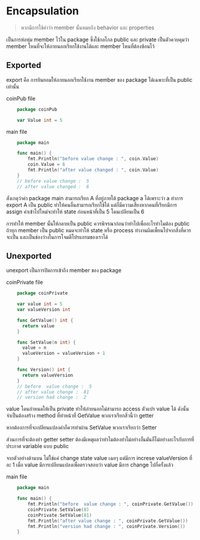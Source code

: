 # Encapsulation

> หากมีการใช้คำว่า member นั้นหมยถึง behavior และ properties

เป็นการห่อหุ่ม member ไว้ใน package ซึ่งใช้กลไกล public และ private เป็นตัวควบคุมว่า member ไหนที่จะให้ภายนอกเรียกใช้งานได้และ member ไหนที่ต้องซ้อนไว้


## Exported 
export คือ การยินยอมให้ภายนอกเรียกใช้งาน member ของ package ได้เฉพาะที่เป็น public เท่านั้น

coinPub file 

```go
    package coinPub

    var Value int = 5
```

main file 
```go
    package main

    func main() {
    	fmt.Println("before value change : ", coin.Value)
    	coin.Value = 6
	    fmt.Println("after value changed : ", coin.Value)
    }
    // before value change :  5
    // after value changed :  6
```

สังเกตุว่าค่า package main สามารถเรียก A ที่อยู่ภายใต้ package a ได้เพราะว่า a ทำการ export  A เป็น public ทำให้คนอื่นสามารถเรียกใช้ได้
แต่ก็มีความเสี่ยงหากคนที่เรียกมีการ assign ค่าเข้าไปใหม่จะทำให้ state ก่อนหน้าที่เป็น 5 โดนเปลียนเป็น 6 

การทำให้ member นั้นให้กลายเป็น public ควรพิจรณาก่อนว่าทำไปเพื่ออะไรทำไมต้อง public ถ้าทุก member เป็น public หมดจะทำให้ state หรือ process ทำงานผิดเพี้ยนไปจากสิ่งที่ควรจะเป็น และเป็นช่องว่างในการโจมตีโปรแกรมของเราได้
  
## Unexported
unexport เป็นการปิดการเข้าถึง member ของ package 

coinPrivate file

```go
    package coinPrivate

    var value int = 5
    var valueVersion int 

    func GetValue() int {
      return value
    }

    func SetValue(n int) {
      value = n
      valueVersion = valueVersion + 1
    }

    func Version() int {
      return valueVersion
    }
    // before  value change :  5
    // after value change :  81
    // version had change :  2
```

value โดนกำหนดให้เป็น private ทำให้ภ่ายนอกไม่สามารถ access ตัวแปร value ได้ ดังนั้นจำเป็นต้องสร้าง method ที่ทำหน้าที่ GetValue พวกเราเรียกสิ่วนี้ว่า  getter

หากต้องการที่จะเปลียนแปลงค่าก็ควรทำผ่าน SetValue พวกเราเรียกว่า Setter

ส่วนการที่จะต้องทำ getter setter ต้องมีเหตุผลว่าทำไมต้องทำไม่อย่างงั้นมันก็ไม่อย่างอะไรกับการที่ ประกาศ variable แบบ public 

จากตัวอย่างด้านบน ไม่ใช่แค่ change state value เฉยๆ แต่มีการ increse  valueVersion ที่ละ 1 เมื่อ value มีการเปลียนแปลงเพื่อตรวจสอบว่า value มีการ change ไปกี่ครั้งแล้ว

main file 

```go
    package main 

    func main() {
        fmt.Println("before  value change : ", coinPrivate.GetValue())
        coinPrivate.SetValue(8)
        coinPrivate.SetValue(81)
        fmt.Println("after value change : ", coinPrivate.GetValue())
        fmt.Println("version had change : ", coinPrivate.Version())
    }

```